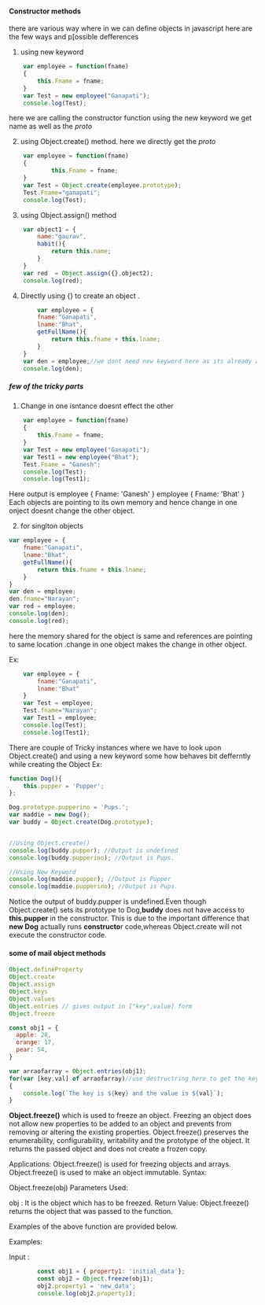 #### Constructor methods
there are various way where in we can define objects in javascript 
here are the few ways and p[ossible defferences 
1.  using new keyword
```javascript
    var employee = function(fname)
    {
        this.Fname = fname;
    }
    var Test = new employee("Ganapati");
    console.log(Test);
```
here we are calling the constructor function using the new keyword we get name as well as the _proto_

2.  using Object.create() method. here we directly get the _proto_
```javascript
    var employee = function(fname)
    {
            this.Fname = fname;
    }
    var Test = Object.create(employee.prototype);
    Test.Fname="ganapati";
    console.log(Test);
```
3. using Object.assign() method
```javascript
    var object1 = {
        name:"gaurav",
        habit(){
            return this.name;
        }
    }
    var red  = Object.assign({},object2);
    console.log(red);
```
4. Directly using {} to create an object .
```javascript
        var employee = {
        fname:"Ganapati",
        lname:"Bhat",
        getFullName(){
            return this.fname + this.lname;
        }
    }
    var den = employee;//we dont need new keyword here as its already a object
    console.log(den);

```


##### few of the tricky parts
1. Change in one isntance doesnt effect the other
```javascript 
    var employee = function(fname)
    {
        this.Fname = fname;
    }
    var Test = new employee("Ganapati");
    var Test1 = new employee("Bhat");
    Test.Fname = "Ganesh";
    console.log(Test);
    console.log(Test1);
```
Here output is
    employee { Fname: 'Ganesh' }
    employee { Fname: 'Bhat' }
    Each objects are pointing to its own memory and hence change in one onject doesnt change the other object.

2. for singlton objects 

```javascript 
var employee = {
    fname:"Ganapati",
    lname:"Bhat",
    getFullName(){
        return this.fname + this.lname;
    }
}
var den = employee;
den.fname="Narayan";
var red = employee;
console.log(den);
console.log(red);
```
here the memory shared for the object is same and references are pointing to same location .change in one object makes the change in other object.

Ex:
```javascript 
    var employee = {
        fname:"Ganapati",
        lname:"Bhat"
    }
    var Test = employee;
    Test.fname="Narayan";
    var Test1 = employee;
    console.log(Test);
    console.log(Test1);
```
There are couple of Tricky instances where we have to look upon 
Object.create() and using a new keyword some how behaves bit defferntly while creating the Object 
Ex:
```javascript
function Dog(){
    this.pupper = 'Pupper';
};

Dog.prototype.pupperino = 'Pups.';
var maddie = new Dog();
var buddy = Object.create(Dog.prototype);


//Using Object.create()
console.log(buddy.pupper); //Output is undefined
console.log(buddy.pupperino); //Output is Pups.

//Using New Keyword
console.log(maddie.pupper); //Output is Pupper
console.log(maddie.pupperino); //Output is Pups.

```
Notice the output of buddy.pupper is undefined.Even though Object.create() sets its prototype to Dog,**buddy** does not have access to **this.pupper** in the constructor. This is due to the important difference that **new Dog** actually runs **constructo**r code,whereas Object.create will not execute the constructor code.



#### some of mail object methods
```javascript
Object.defineProperty
Object.create
Object.assign
Object.keys
Object.values
Object.entries // gives output in ["key",value] form
Object.freeze

const obj1 = {
  apple: 28,
  orange: 17,
  pear: 54,
}

var arraofarray = Object.entries(obj1);
for(var [key,val] of arraofarray)//use destructring here to get the keys and values here
{
    console.log(`The key is ${key} and the value is ${val}`);
}
```
**Object.freeze()** which is used to freeze an object. Freezing an object does not allow new properties to be added to an object and prevents from removing or altering the existing properties. Object.freeze() preserves the enumerability, configurability, writability and the prototype of the object. It returns the passed object and does not create a frozen copy.

Applications:
Object.freeze() is used for freezing objects and arrays.
Object.freeze() is used to make an object immutable.
Syntax:

Object.freeze(obj)
Parameters Used:

obj : It is the object which has to be freezed.
Return Value:
Object.freeze() returns the object that was passed to the function.

Examples of the above function are provided below.

Examples:

Input : 
```javascript
        const obj1 = { property1: 'initial_data'};
        const obj2 = Object.freeze(obj1);
        obj2.property1 = 'new_data';
        console.log(obj2.property1);
```